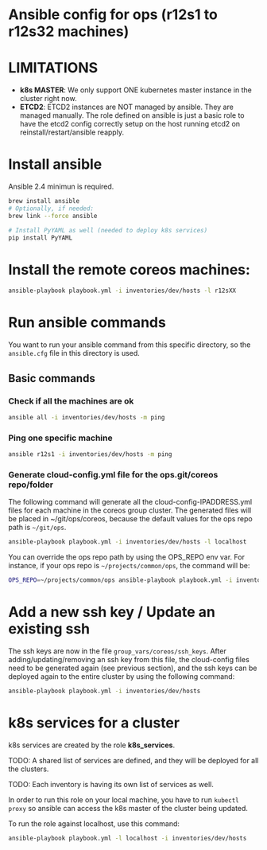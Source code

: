 # Ansible config for ops (r12s1 to r12s32 machines)

# LIMITATIONS

* **k8s MASTER**: We only support ONE kubernetes master instance in the cluster right now.
* **ETCD2**: ETCD2 instances are NOT managed by ansible. They are managed manually. The role defined on ansible is just a basic role to have the etcd2 config correctly setup on the host running etcd2 on reinstall/restart/ansible reapply.


# Install ansible

Ansible 2.4 minimun is required.

```sh
brew install ansible
# Optionally, if needed:
brew link --force ansible

# Install PyYAML as well (needed to deploy k8s services)
pip install PyYAML
```

# Install the remote coreos machines:

```sh
ansible-playbook playbook.yml -i inventories/dev/hosts -l r12sXX
```

# Run ansible commands

You want to run your ansible command from this specific directory, so the `ansible.cfg` file in this directory is used.

## Basic commands

### Check if all the machines are ok
```sh
ansible all -i inventories/dev/hosts -m ping
```

### Ping one specific machine

```sh
ansible r12s1 -i inventories/dev/hosts -m ping
```

### Generate cloud-config.yml file for the ops.git/coreos repo/folder

The following command will generate all the cloud-config-IPADDRESS.yml files for each machine in the coreos group cluster.
The generated files will be placed in ~/git/ops/coreos, because the default values for the ops repo path is `~/git/ops`.

```sh
ansible-playbook playbook.yml -i inventories/dev/hosts -l localhost
```

You can override the ops repo path by using the OPS_REPO env var.
For instance, if your ops repo is `~/projects/common/ops`, the command will be:

```sh
OPS_REPO=~/projects/common/ops ansible-playbook playbook.yml -i inventories/dev/hosts -l localhost
```

# Add a new ssh key / Update an existing ssh

The ssh keys are now in the file `group_vars/coreos/ssh_keys`.
After adding/updating/removing an ssh key from this file, the cloud-config files need to be generated again (see previous section), and the ssh keys can be deployed again to the entire cluster by using the following command:

```sh
ansible-playbook playbook.yml -i inventories/dev/hosts
```

# k8s services for a cluster

k8s services are created by the role **k8s_services**.

TODO: A shared list of services are defined, and they will be deployed for all the clusters.

TODO: Each inventory is having its own list of services as well.

In order to run this role on your local machine, you have to run `kubectl proxy` so ansible can access the k8s master of the cluster being updated.

To run the role against localhost, use this command:

```sh
ansible-playbook playbook.yml -l localhost -i inventories/dev/hosts
```


